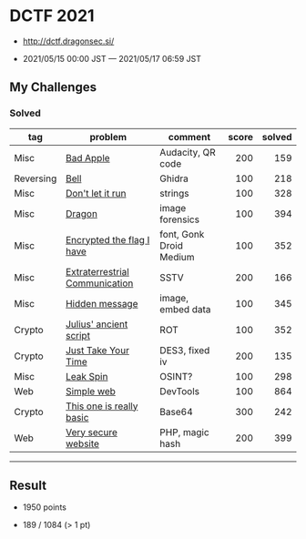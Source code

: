 # DCTF 2021

* http://dctf.dragonsec.si/

* 2021/05/15 00:00 JST — 2021/05/17 06:59 JST

## My Challenges

### Solved

| tag       | problem                                                          | comment                 | score | solved |
| --------- | ---------------------------------------------------------------- | ----------------------- | ----: | -----: |
| Misc      | [Bad Apple](Bad_Apple)                                           | Audacity, QR code       | 200   | 159    |
| Reversing | [Bell](Bell)                                                     | Ghidra                  | 100   | 218    |
| Misc      | [Don't let it run](Dont_let_it_run)                              | strings                 | 100   | 328    |
| Misc      | [Dragon](Dragon)                                                 | image forensics         | 100   | 394    |
| Misc      | [Encrypted the flag I have](Encrypted_the_flag_I_have)           | font, Gonk Droid Medium | 100   | 352    |
| Misc      | [Extraterrestrial Communication](Extraterrestrial_Communication) | SSTV                    | 200   | 166    |
| Misc      | [Hidden message](Hidden_message)                                 | image, embed data       | 100   | 345    |
| Crypto    | [Julius' ancient script](Julius_ancient_script)                  | ROT                     | 100   | 352    |
| Crypto    | [Just Take Your Time](Just_Take_Your_Time)                       | DES3, fixed iv          | 200   | 135    |
| Misc      | [Leak Spin](Leak_Spin)                                           | OSINT?                  | 100   | 298    |
| Web       | [Simple web](Simple_web)                                         | DevTools                | 100   | 864    |
| Crypto    | [This one is really basic](This_one_is_really_basic)             | Base64                  | 300   | 242    |
| Web       | [Very secure website](Very_secure_website)                       | PHP, magic hash         | 200   | 399    |

---

## Result

* 1950 points

* 189 / 1084 (> 1 pt)
